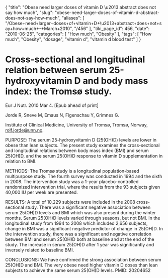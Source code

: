 {
    "title": "Obese need larger doses of vitamin D \u2013 abstract does not say how much",
    "slug": "obese-need-larger-doses-of-vitamin-d-abstract-does-not-say-how-much",
    "aliases": [
        "/Obese+need+larger+doses+of+vitamin+D+\u2013+abstract+does+not+say+how+much+-+March+2010",
        "/456"
    ],
    "tiki_page_id": 456,
    "date": "2010-06-25",
    "categories": [
        "How much",
        "Obesity"
    ],
    "tags": [
        "How much",
        "Obesity",
        "dosage",
        "vitamin d",
        "vitamin d blood test"
    ]
}


# Cross-sectional and longitudinal relation between serum 25-hydroxyvitamin D and body mass index: the Tromsø study.

Eur J Nutr. 2010 Mar 4. <span>[Epub ahead of print]</span>

Jorde R, Sneve M, Emaus N, Figenschau Y, Grimnes G.

Institute of Clinical Medicine, University of Tromsø, Tromsø, Norway, rolf.jorde@unn.no.

PURPOSE: The serum 25-hydroxyvitamin D (25(OH)D) levels are lower in obese than lean subjects. The present study examines the cross-sectional and longitudinal relations between body mass index (BMI) and serum 25(OH)D, and the serum 25(OH)D response to vitamin D supplementation in relation to BMI. 

METHODS: The Tromsø study is a longitudinal population-based multipurpose study. The fourth survey was conducted in 1994 and the sixth in 2008. The intervention study was a 1-year placebo-controlled randomized intervention trial, where the results from the 93 subjects given 40,000 IU per week are presented. 

RESULTS: A total of 10,229 subjects were included in the 2008 cross-sectional study. There was a significant negative association between serum 25(OH)D levels and BMI which was also present during the winter months. Serum 25(OH)D levels varied through seasons, but not BMI. In the longitudinal study from 1994 to 2008 which included 2,656 subjects, change in BMI was a significant negative predictor of change in 25(OH)D. In the intervention study, there was a significant and negative correlation between BMI and serum 25(OH)D both at baseline and at the end of the study. The increase in serum 25(OH)D after 1 year was significantly and inversely related to baseline BMI. 

CONCLUSIONS: We have confirmed the strong association between serum 25(OH)D and BMI. The very obese need higher vitamin D doses than lean subjects to achieve the same serum 25(OH)D levels.  PMID: 20204652